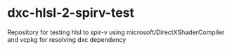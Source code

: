 # dxc-hlsl-2-spirv-test
Repository for testing hlsl to spir-v using microsoft/DirectXShaderCompiler and vcpkg for resolving dxc dependency
